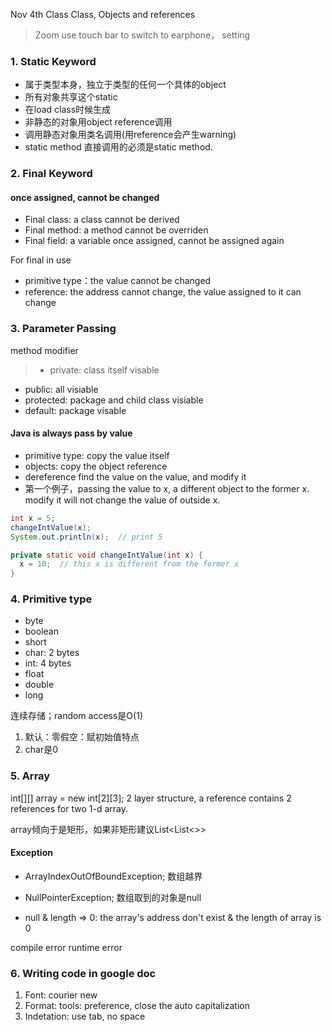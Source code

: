 Nov 4th Class Class, Objects and references
> Zoom use touch bar to switch to earphone， setting

### 1. Static Keyword
- 属于类型本身，独立于类型的任何一个具体的object
- 所有对象共享这个static
- 在load class时候生成
- 非静态的对象用object reference调用
- 调用静态对象用类名调用(用reference会产生warning)
- static method 直接调用的必须是static method.

### 2. Final Keyword
#### once assigned, cannot be changed
- Final class: a class cannot be derived
- Final method: a method cannot be overriden
- Final field: a variable once assigned, cannot be assigned again

For final in use
- primitive type：the value cannot be changed
- reference: the address cannot change, the value assigned to it can change

### 3. Parameter Passing
method modifier
> - private: class itself visable
- public: all visiable
- protected: package and child class visiable
- default: package visable

#### Java is always pass by value
- primitive type: copy the value itself
- objects: copy the object reference
- dereference find the value on the value, and modify it
- 第一个例子，passing the value to x, a different object to the former x. modify it will not change the value of outside x.
```Java
int x = 5;
changeIntValue(x);
System.out.println(x);  // print 5

private static void changeIntValue(int x) {
  x = 10;  // this x is different from the former x
}
```


### 4. Primitive type
- byte
- boolean
- short
- char: 2 bytes
- int: 4 bytes
- float
- double
- long

连续存储；random access是O(1)

1. 默认：零假空：赋初始值特点
2. char是0

### 5. Array
int[][] array = new int[2][3];
2 layer structure, a reference contains 2 references for two 1-d array.

array倾向于是矩形，如果非矩形建议List<List<>>

#### Exception
- ArrayIndexOutOfBoundException;
数组越界

- NullPointerException;
数组取到的对象是null

- null & length => 0: the array's address don't exist & the length of array is 0

compile error
runtime error

### 6. Writing code in google doc
1. Font: courier new
2. Format: tools: preference, close the auto capitalization
3. Indetation: use tab, no space
